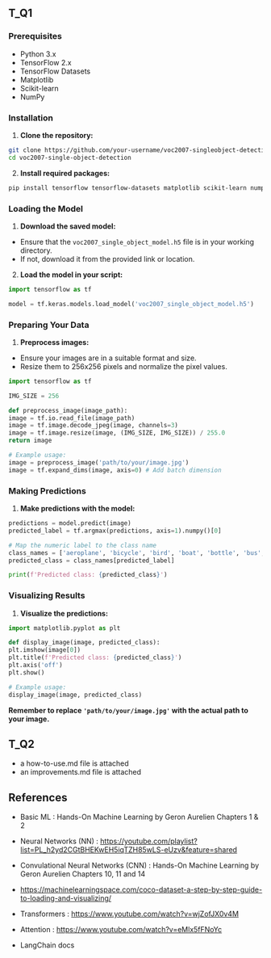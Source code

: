 ## T_Q1
### Prerequisites

* Python 3.x
* TensorFlow 2.x
* TensorFlow Datasets
* Matplotlib
* Scikit-learn
* NumPy

### Installation

1. **Clone the repository:**
```bash
git clone https://github.com/your-username/voc2007-singleobject-detection.git
cd voc2007-single-object-detection
```

2. **Install required packages:**
```bash
pip install tensorflow tensorflow-datasets matplotlib scikit-learn numpy
```

### Loading the Model

1. **Download the saved model:**
* Ensure that the `voc2007_single_object_model.h5` file is in your working directory.
* If not, download it from the provided link or location.

2. **Load the model in your script:**
```python
import tensorflow as tf

model = tf.keras.models.load_model('voc2007_single_object_model.h5')
```

### Preparing Your Data

1. **Preprocess images:**
* Ensure your images are in a suitable format and size.
* Resize them to 256x256 pixels and normalize the pixel values.

```python
import tensorflow as tf

IMG_SIZE = 256

def preprocess_image(image_path):
image = tf.io.read_file(image_path)
image = tf.image.decode_jpeg(image, channels=3)
image = tf.image.resize(image, (IMG_SIZE, IMG_SIZE)) / 255.0
return image

# Example usage:
image = preprocess_image('path/to/your/image.jpg')
image = tf.expand_dims(image, axis=0) # Add batch dimension
```

### Making Predictions

1. **Make predictions with the model:**
```python
predictions = model.predict(image)
predicted_label = tf.argmax(predictions, axis=1).numpy()[0]

# Map the numeric label to the class name
class_names = ['aeroplane', 'bicycle', 'bird', 'boat', 'bottle', 'bus', 'car', 'cat', 'chair', 'cow', 'diningtable', 'dog', 'horse', 'motorbike', 'person', 'pottedplant', 'sheep', 'sofa', 'train', 'tvmonitor']
predicted_class = class_names[predicted_label]

print(f'Predicted class: {predicted_class}')
```

### Visualizing Results

1. **Visualize the predictions:**
```python
import matplotlib.pyplot as plt

def display_image(image, predicted_class):
plt.imshow(image[0])
plt.title(f'Predicted class: {predicted_class}')
plt.axis('off')
plt.show()

# Example usage:
display_image(image, predicted_class)
```

**Remember to replace `'path/to/your/image.jpg'` with the actual path to your image.**



## T_Q2
* a how-to-use.md file is attached
* an improvements.md file is attached



## References
* Basic ML : Hands-On Machine Learning by Geron Aurelien 
           Chapters 1 & 2
           
* Neural Networks (NN) : https://youtube.com/playlist?list=PL_h2yd2CGtBHEKwEH5iqTZH85wLS-eUzv&feature=shared

* Convulational Neural Networks (CNN) : Hands-On Machine Learning by Geron Aurelien 
                                      Chapters 10, 11 and 14
* https://machinelearningspace.com/coco-dataset-a-step-by-step-guide-to-loading-and-visualizing/
* Transformers : https://www.youtube.com/watch?v=wjZofJX0v4M
* Attention : https://www.youtube.com/watch?v=eMlx5fFNoYc
* LangChain docs
